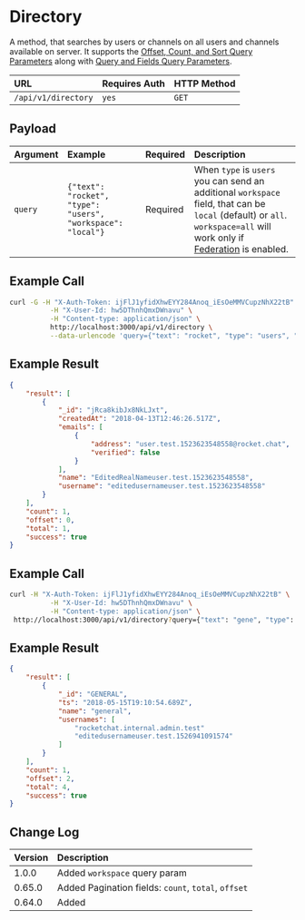 # Directory

A method, that searches by users or channels on all users and channels available on server.
It supports the [Offset, Count, and Sort Query Parameters](../../offset-and-count-and-sort-info/)
along with [Query and Fields Query Parameters](../../query-and-fields-info/).

| URL | Requires Auth | HTTP Method |
| :--- | :--- | :--- |
| `/api/v1/directory` | `yes` | `GET` |

## Payload

| Argument | Example | Required | Description |
| :--- | :--- | :--- | :--- |
| `query` | `{"text": "rocket", "type": "users", "workspace": "local"}` | Required | When `type` is `users` you can send an additional `workspace` field, that can be `local` (default) or `all`. `workspace=all` will work only if [Federation](../../../../administrator-guides/federation) is enabled. |

## Example Call

```bash
curl -G -H "X-Auth-Token: ijFlJ1yfidXhwEYY284Anoq_iEsOeMMVCupzNhX22tB" \
          -H "X-User-Id: hw5DThnhQmxDWnavu" \
          -H "Content-type: application/json" \
          http://localhost:3000/api/v1/directory \
          --data-urlencode 'query={"text": "rocket", "type": "users", "workspace": "local"}'
```

## Example Result

```json
{
    "result": [
        {
            "_id": "jRca8kibJx8NkLJxt",
            "createdAt": "2018-04-13T12:46:26.517Z",
            "emails": [
                {
                    "address": "user.test.1523623548558@rocket.chat",
                    "verified": false
                }
            ],
            "name": "EditedRealNameuser.test.1523623548558",
            "username": "editedusernameuser.test.1523623548558"
        }
    ],
    "count": 1,
    "offset": 0,
    "total": 1,
    "success": true
}
```

## Example Call

```bash
curl -H "X-Auth-Token: ijFlJ1yfidXhwEYY284Anoq_iEsOeMMVCupzNhX22tB" \
          -H "X-User-Id: hw5DThnhQmxDWnavu" \
          -H "Content-type: application/json" \
 http://localhost:3000/api/v1/directory?query={"text": "gene", "type": "channels"}&count=1&offset=2
```

## Example Result

```json
{
    "result": [
        {
            "_id": "GENERAL",
            "ts": "2018-05-15T19:10:54.689Z",
            "name": "general",
            "usernames": [
                "rocketchat.internal.admin.test"
                "editedusernameuser.test.1526941091574"
            ]
        }
    ],
    "count": 1,
    "offset": 2,
    "total": 4,
    "success": true
}
```

## Change Log

| Version | Description |
| :--- | :--- |
| 1.0.0 | Added `workspace` query param |
| 0.65.0 | Added Pagination fields: `count`, `total`, `offset` |
| 0.64.0 | Added |
